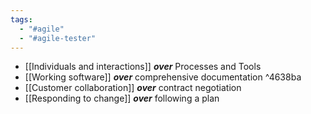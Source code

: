 ```yaml
---
tags:
  - "#agile"
  - "#agile-tester"
---
```


- [[Individuals and interactions]] ***over*** Processes and Tools
- [[Working software]] ***over*** comprehensive documentation ^4638ba
- [[Customer collaboration]] ***over*** contract negotiation
- [[Responding to change]] ***over*** following a plan